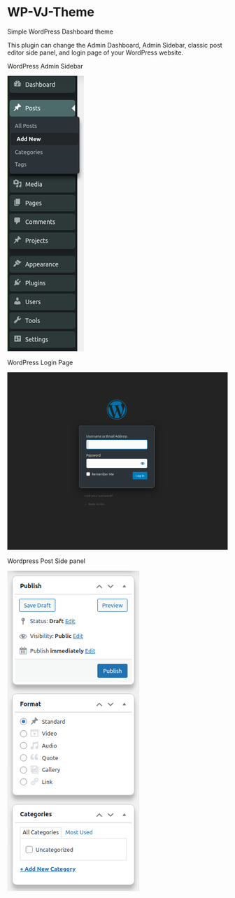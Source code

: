 # WP-VJ-Theme
Simple WordPress Dashboard theme

This plugin can change the Admin Dashboard, Admin Sidebar, classic post editor side panel, and login page of your WordPress website.

WordPress Admin Sidebar

![admin side bar](images/admin-side-bar.png)

WordPress Login Page

![login pager](images/login-page.png)

Wordpress Post Side panel

![Side panel](images/post-side-pnl.png)


